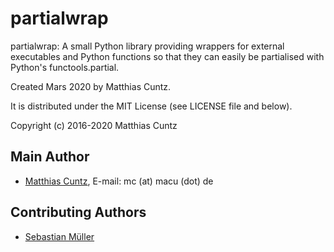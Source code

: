 # partialwrap

partialwrap: A small Python library providing wrappers for external
             executables and Python functions so that they can easily be
             partialised with Python's functools.partial.

Created Mars 2020 by Matthias Cuntz.

It is distributed under the MIT License (see LICENSE file and below).

Copyright (c) 2016-2020 Matthias Cuntz

## Main Author

- [Matthias Cuntz](https://github.com/mcuntz), E-mail: mc (at) macu (dot) de

## Contributing Authors

- [Sebastian Müller](https://github.com/MuellerSeb)
